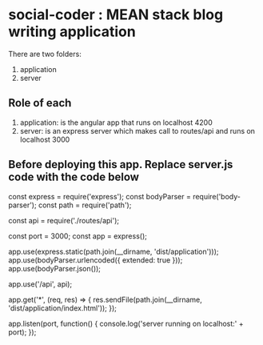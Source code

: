 # social-coder :  MEAN stack blog writing application

There are two folders:

1) application
2) server

## Role of each

1) application: is the angular app that runs on localhost 4200
2) server: is an express server which makes call to routes/api and runs on localhost 3000

## Before deploying this app. Replace server.js code with the code below

const express = require('express');
const bodyParser = require('body-parser');
const path = require('path');

const api = require('./routes/api');

const port = 3000;
const app = express();

app.use(express.static(path.join(__dirname, 'dist/application')));
app.use(bodyParser.urlencoded({ extended: true }));
app.use(bodyParser.json());

app.use('/api', api);

app.get('*', (req, res) => {
    res.sendFile(path.join(__dirname, 'dist/application/index.html'));
});

app.listen(port, function() {
    console.log('server running on localhost:' + port);
});
